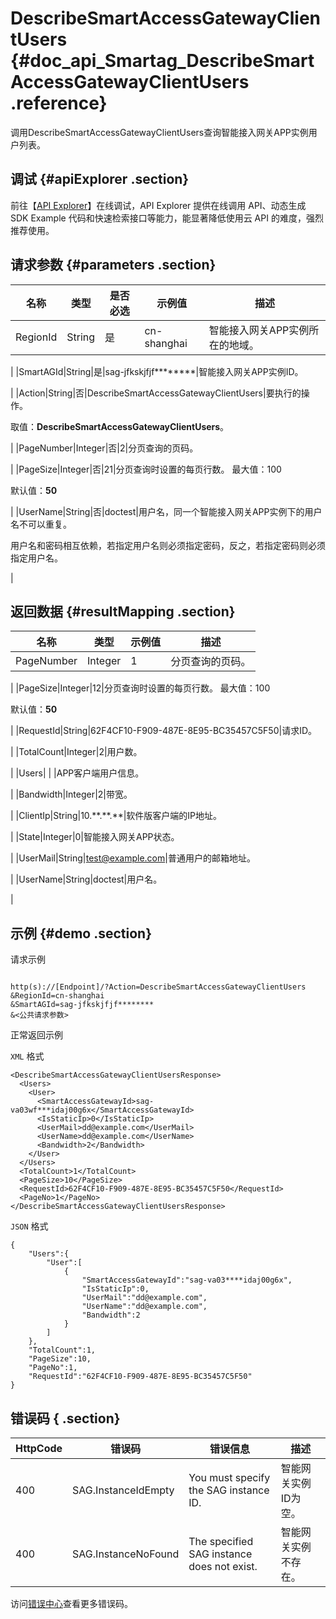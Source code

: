 # DescribeSmartAccessGatewayClientUsers {#doc_api_Smartag_DescribeSmartAccessGatewayClientUsers .reference}

调用DescribeSmartAccessGatewayClientUsers查询智能接入网关APP实例用户列表。

## 调试 {#apiExplorer .section}

前往【[API Explorer](https://api.aliyun.com/#product=Smartag&api=DescribeSmartAccessGatewayClientUsers)】在线调试，API Explorer 提供在线调用 API、动态生成 SDK Example 代码和快速检索接口等能力，能显著降低使用云 API 的难度，强烈推荐使用。

## 请求参数 {#parameters .section}

|名称|类型|是否必选|示例值|描述|
|--|--|----|---|--|
|RegionId|String|是|cn-shanghai|智能接入网关APP实例所在的地域。

 |
|SmartAGId|String|是|sag-jfkskjfjf\*\*\*\*\*\*\*\*|智能接入网关APP实例ID。

 |
|Action|String|否|DescribeSmartAccessGatewayClientUsers|要执行的操作。

 取值：**DescribeSmartAccessGatewayClientUsers**。

 |
|PageNumber|Integer|否|2|分页查询的页码。

 |
|PageSize|Integer|否|21|分页查询时设置的每页行数。 最大值：100

 默认值：**50**

 |
|UserName|String|否|doctest|用户名，同一个智能接入网关APP实例下的用户名不可以重复。

 用户名和密码相互依赖，若指定用户名则必须指定密码，反之，若指定密码则必须指定用户名。

 |

## 返回数据 {#resultMapping .section}

|名称|类型|示例值|描述|
|--|--|---|--|
|PageNumber|Integer|1|分页查询的页码。

 |
|PageSize|Integer|12|分页查询时设置的每页行数。 最大值：100

 默认值：**50**

 |
|RequestId|String|62F4CF10-F909-487E-8E95-BC35457C5F50|请求ID。

 |
|TotalCount|Integer|2|用户数。

 |
|Users| | |APP客户端用户信息。

 |
|Bandwidth|Integer|2|带宽。

 |
|ClientIp|String|10.\*\*.\*\*.\*\*|软件版客户端的IP地址。

 |
|State|Integer|0|智能接入网关APP状态。

 |
|UserMail|String|test@example.com|普通用户的邮箱地址。

 |
|UserName|String|doctest|用户名。

 |

## 示例 {#demo .section}

请求示例

``` {#request_demo}

http(s)://[Endpoint]/?Action=DescribeSmartAccessGatewayClientUsers
&RegionId=cn-shanghai
&SmartAGId=sag-jfkskjfjf********
&<公共请求参数>

```

正常返回示例

`XML` 格式

``` {#xml_return_success_demo}
<DescribeSmartAccessGatewayClientUsersResponse>
  <Users>
    <User>
      <SmartAccessGatewayId>sag-va03wf***idaj00g6x</SmartAccessGatewayId>
      <IsStaticIp>0</IsStaticIp>
      <UserMail>dd@example.com</UserMail>
      <UserName>dd@example.com</UserName>
      <Bandwidth>2</Bandwidth>
    </User>
  </Users>
  <TotalCount>1</TotalCount>
  <PageSize>10</PageSize>
  <RequestId>62F4CF10-F909-487E-8E95-BC35457C5F50</RequestId>
  <PageNo>1</PageNo>
</DescribeSmartAccessGatewayClientUsersResponse>

```

`JSON` 格式

``` {#json_return_success_demo}
{
	"Users":{
		"User":[
			{
				"SmartAccessGatewayId":"sag-va03****idaj00g6x",
				"IsStaticIp":0,
				"UserMail":"dd@example.com",
				"UserName":"dd@example.com",
				"Bandwidth":2
			}
		]
	},
	"TotalCount":1,
	"PageSize":10,
	"PageNo":1,
	"RequestId":"62F4CF10-F909-487E-8E95-BC35457C5F50"
}
```

## 错误码 { .section}

|HttpCode|错误码|错误信息|描述|
|--------|---|----|--|
|400|SAG.InstanceIdEmpty|You must specify the SAG instance ID.|智能网关实例ID为空。|
|400|SAG.InstanceNoFound|The specified SAG instance does not exist.|智能网关实例不存在。|

访问[错误中心](https://error-center.alibabacloud.com/status/product/Smartag)查看更多错误码。

